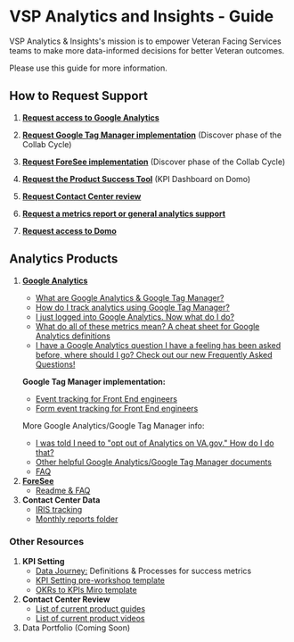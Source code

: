 # VSP Analytics and Insights - Guide
VSP Analytics & Insights's mission is to empower Veteran Facing Services teams to make more data-informed decisions for better Veteran outcomes.

Please use this guide for more information.

## How to Request Support

1. [**Request access to Google Analytics**](https://github.com/department-of-veterans-affairs/va.gov-team/blob/master/platform/analytics/google-analytics/analytics-request-guide.md#requesting-access-to-google-analytics)

2. [**Request Google Tag Manager implementation**](https://github.com/department-of-veterans-affairs/va.gov-team/blob/master/platform/analytics/google-analytics/analytics-request-guide.md#requesting-google-analytics-implementation-and-qa) (Discover phase of the Collab Cycle)

3. [**Request ForeSee implementation**](https://github.com/department-of-veterans-affairs/va.gov-team/blob/master/platform/analytics/foresee-request-survey.md) (Discover phase of the Collab Cycle)

4. [**Request the Product Success Tool**](https://github.com/department-of-veterans-affairs/va.gov-team/blob/master/platform/analytics/product-success-tool-request.md) (KPI Dashboard on Domo)

5. [**Request Contact Center review**](https://github.com/department-of-veterans-affairs/va.gov-team/blob/master/platform/contact-center/request-contact-center-review.md)

6. [**Request a metrics report or general analytics support**](https://github.com/department-of-veterans-affairs/va.gov-team/blob/master/platform/analytics/google-analytics/analytics-request-guide.md#requesting-metrics-reporting)

7. [**Request access to Domo**](https://github.com/department-of-veterans-affairs/va.gov-team/blob/master/platform/analytics/domo-request-access.md)

## Analytics Products

<ol>
    <li>
        <p><a href="https://analytics.google.com/analytics/web/?authuser=0#/report-home/a50123418w177519031p184624291"><strong>Google
                    Analytics</strong></a></p>
        <ul>
            <li>
                <a
                    href="https://github.com/department-of-veterans-affairs/va.gov-team/blob/master/platform/analytics/google-analytics/ga360-platform-access-levels.md">What
                    are Google Analytics &amp; Google Tag Manager?</a>
            </li>
            <li><a
                    href="https://github.com/department-of-veterans-affairs/va.gov-team/blob/master/platform/analytics/google-analytics/measuring-goals-in-google-analytics.md">How
                    do I track analytics using Google Tag Manager?</a></li>
            <li><a
                    href="https://github.com/department-of-veterans-affairs/va.gov-team/blob/master/platform/analytics/google-analytics/navigating-google-analytics.md">I
                    just logged into Google Analytics. Now what do I do?</a></li>
            <li>
                <a
                    href="https://github.com/department-of-veterans-affairs/va.gov-team/blob/master/platform/analytics/google-analytics/google-analytics-cheat-sheet.md">
                    What do all of these metrics mean? A cheat sheet for Google Analytics definitions</a>
            </li>
            <li>
                <a
                    href="https://github.com/department-of-veterans-affairs/va.gov-team/blob/master/platform/analytics/google-analytics/google-analytics-frequently-asked-questions.md">
                    I have a Google Analytics question I have a feeling has been asked before, where should I go? Check out our new Frequently Asked Questions! </a>
			</li>
        </ul><p><strong>Google Tag Manager implementation:</strong></p>
        <ul>
            <li>
                <a
                    href="https://github.com/department-of-veterans-affairs/va.gov-team/blob/master/platform/analytics/google-analytics/navigating-google-analytics.md">Event
                    tracking for Front End engineers</a>
            </li>
            <li>
                <a
                    href="https://github.com/department-of-veterans-affairs/va.gov-team/blob/master/platform/analytics/google-analytics/tracking-form-events.md">Form
                    event tracking for Front End engineers</a></li>
        </ul>
        <p>More Google Analytics/Google Tag Manager info:</p>
        <ul>
            <li>
                <a
                    href="https://github.com/department-of-veterans-affairs/va.gov-team/blob/master/platform/analytics/google-analytics/opting-out-google-analytics.md">I
                    was told I need to &quot;opt out of Analytics on VA.gov.&quot; How do I do that?</a>
            </li>
            <li><a
                    href="https://github.com/department-of-veterans-affairs/va.gov-team/tree/master/platform/analytics/google-analytics">Other
                    helpful Google Analytics/Google Tag Manager documents</a></li>
            <li>
                <a
		   href="https://github.com/department-of-veterans-affairs/va.gov-team/blob/master/platform/analytics/google-analytics/google-analytics-frequently-asked-questions.md">FAQ</a>
            </li>
        </ul>
    </li>
    <li>
        <a href="https://cxsuite.foresee.com/client/login"><strong>ForeSee</strong></a>
        <ul>
            <li>
                <a
                    href="https://github.com/department-of-veterans-affairs/va.gov-team/blob/master/platform/analytics/foresee-readme.md">Readme
                    &amp; FAQ</a>
            </li>
        </ul>
    </li>
    <li>
        <strong>Contact Center Data</strong>
        <ul>
            <li><a
                    href="https://github.com/department-of-veterans-affairs/va.gov-team/blob/master/platform/contact-center/iris-salesforce-tracking.md">IRIS
                    tracking</a></li>
            <li><a
                    href="https://github.com/department-of-veterans-affairs/va.gov-team/tree/master/platform/contact-center/monthly-reports">Monthly
                    reports folder</a></li>
        </ul>
    </li>
</ol>

### Other Resources

<ol>
    <li><strong>KPI Setting</strong>
        <ul>
            <li><a
                    href="https://docs.google.com/presentation/d/1OGdCLFYGA4cb5nDUTJOme_7UBdAM49bX5zpYZ-zg6rw/edit#slide=id.g6d866f9dc2_0_165">Data
                    Journey:</a> Definitions &amp; Processes for success metrics</li>
            <li><a
                    href="https://github.com/department-of-veterans-affairs/va.gov-team/blob/master/platform/analytics/kpi-setting-pre-workshop-template.md">KPI
                    Setting pre-workshop template</a></li>
            <li>
                <a href="https://miro.com/app/board/o9J_kvR1XwU=/">OKRs to KPIs Miro template</a>
            </li>
        </ul>
    </li>
    <li>
        <strong>Contact Center Review</strong>
        <ul>
            <li><a
                    href="https://github.com/department-of-veterans-affairs/va.gov-team/tree/master/platform/contact-center/vfs-product-guides">List
                    of current product guides</a></li>
            <li>
                <a
                    href="https://github.com/department-of-veterans-affairs/va.gov-team/tree/master/platform/contact-center/vfs-product-videos">List
                    of current product videos</a>
            </li>
        </ul>
    </li>
    <li>
        Data Portfolio (Coming Soon)
    </li>
</ol>
